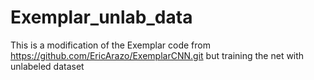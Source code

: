# Exemplar_unlab_data
This is a modification of the Exemplar code from https://github.com/EricArazo/ExemplarCNN.git but training the net with unlabeled dataset
